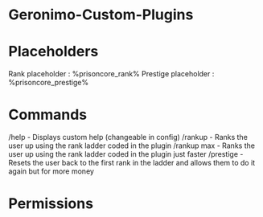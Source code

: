 # Geronimo-Custom-Plugins

# Placeholders
Rank placeholder : %prisoncore_rank%
Prestige placeholder : %prisoncore_prestige%

# Commands
/help - Displays custom help (changeable in config)
/rankup - Ranks the user up using the rank ladder coded in the plugin
  /rankup max - Ranks the user up using the rank ladder coded in the plugin just faster
/prestige - Resets the user back to the first rank in the ladder and allows them to do it again but for more money
 
# Permissions
